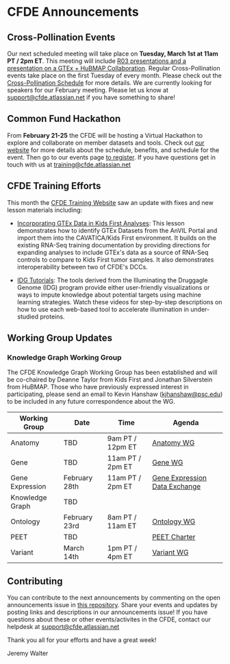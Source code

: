 # CFDE Announcements

## Cross-Pollination Events
Our next scheduled meeting will take place on **Tuesday, March 1st at 11am PT / 2pm ET**.  This meeting will include [R03 presentations and a presentation on a GTEx + HuBMAP Collaboration](https://docs.google.com/document/d/1ONamSa6T__nRucfbYE9GEaozJqPi58Nj2psNRDFxiYY/edit?usp=sharing). Regular Cross-Pollination events take place on the first Tuesday of every month. Please check out the  [Cross-Pollination Schedule](https://docs.google.com/spreadsheets/d/1hQAeOLkivUZZnwZ_KxfGw3neezMaWbrPk9nnFiKfQGA/edit?usp=sharing) for more details. We are currently looking for speakers for our February meeting. Please let us know at support@cfde.atlassian.net if you have something to share!

## Common Fund Hackathon
From **February 21-25** the CFDE will be hosting a Virtual Hackathon to explore and collaborate on member datasets and tools. Check out [our website](https://nih-cfde.github.io/2022-feb-hackathon/) for more details about the schedule, benefits, and schedule for the event. Then go to our events page [to register](https://www.nih-cfde.org/events/hackathon/?pk_campaign=anc). If you have questions get in touch with us at training@cfde.atlassian.net

## CFDE Training Efforts
This month the [CFDE Training Website](https://training.nih-cfde.org/en/latest/) saw an update with fixes and new lesson materials including:
- [Incorporating GTEx Data in Kids First Analyses](../Bioinformatic-Analyses/RNAseq-on-Cavatica/rna_seq_9.md): This lesson demonstrates how to identify GTEx Datasets from the AnVIL Portal and import them into the CAVATICA/Kids First environment. It builds on the existing RNA-Seq training documentation by providing directions for expanding analyses to include GTEx's data as a source of RNA-Seq controls to compare to Kids First tumor samples. It also demonstrates interoperability between two of CFDE's DCCs.

- [IDG Tutorials](../Common-Fund-Tools/IDG.md): The tools derived from the Illuminating the Druggagle Genome (IDG) program provide either user-friendly visualizations or ways to impute knowledge about potential targets using machine learning strategies. Watch these videos for step-by-step descriptions on how to use each web-based tool to accelerate illumination in under-studied proteins.

## Working Group Updates

### Knowledge Graph Working Group
The CFDE Knowledge Graph Working Group has been established and will be co-chaired by Deanne Taylor from Kids First and Jonathan Silverstein from HuBMAP. Those who have previously expressed interest in participating, please send an email to Kevin Hanshaw (kjhanshaw@psc.edu) to be included in any future correspondence about the WG. 

| Working Group | Date | Time | Agenda |
| ----------------- | ----- | ----- | --------- | 
Anatomy | TBD | 9am PT / 12pm ET | [Anatomy WG](https://docs.google.com/document/d/1K5L9WllqaABbr4MGO21ogDELyvtpVrD31wbvSNhx6ys/edit?usp=sharing)
Gene | TBD | 11am PT / 2pm ET | [Gene WG](https://drive.google.com/file/d/18QXDCFkHTVF2LTvab-wz9CprHxegP6VU/view) |
Gene Expression | February 28th | 11am PT / 2pm ET | [Gene Expression Data Exchange](https://docs.google.com/document/d/1XVe7qPOOvADdxXI3m4pIwhKYf0qUxcYUMUz2vTdDL8I/edit) |
Knowledge Graph | TBD | |
Ontology | February 23rd | 8am PT / 11am ET | [Ontology WG](https://docs.google.com/document/d/1VoHHBeWfol6XNJa3kzOnOFuTaIrcLYbqKYQcOnj1oh4/edit?usp=sharing) |
PEET | TBD | | [PEET Charter](https://docs.google.com/document/d/1mtAlTCu6S-9kQ-7sIp7LHIXbDpi6rFT105Eh5ICeT2w/edit) |
Variant | March 14th | 1pm PT / 4pm ET | [Variant WG](https://docs.google.com/document/d/1c3bxCKCRTWtvZopSLOT2iZsetylKtqdilfF1hB1thFQ/edit)

## Contributing
You can contribute to the next announcements by commenting on the open announcements issue in [this repository](https://github.com/nih-cfde/announcements/issues). Share your events and updates by posting links and descriptions in our announcements issue! If you have questions about these or other events/activites in the CFDE, contact our helpdesk at support@cfde.atlassian.net

Thank you all for your efforts and have a great week!

Jeremy Walter
